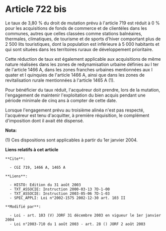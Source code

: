 # Article 722 bis

Le taux de 3,80 % du droit de mutation prévu à l'article 719 est réduit à 0 % pour les acquisitions de fonds de commerce et
de clientèles dans les communes, autres que celles classées comme stations balnéaires, thermales, climatiques, de tourisme et
de sports d'hiver comportant plus de 2 500 lits touristiques, dont la population est inférieure à 5 000 habitants et qui sont
situées dans les territoires ruraux de développement prioritaire.

Cette réduction de taux est également applicable aux acquisitions de même nature réalisées dans les zones de redynamisation
urbaine définies au I ter de l'article 1466 A, dans les zones franches urbaines mentionnées aux I quater et I quinquies de
l'article 1466 A, ainsi que dans les zones de revitalisation rurale mentionnées à l'article 1465 A (1).

Pour bénéficier du taux réduit, l'acquéreur doit prendre, lors de la mutation, l'engagement de maintenir l'exploitation du
bien acquis pendant une période minimale de cinq ans à compter de cette date.

Lorsque l'engagement prévu au troisième alinéa n'est pas respecté, l'acquéreur est tenu d'acquitter, à première réquisition,
le complément d'imposition dont il avait été dispensé.

**Nota:**

(1) Ces dispositions sont applicables à partir du 1er janvier 2004.

**Liens relatifs à cet article**

	**Cite**:

	  - CGI 719, 1466 A, 1465 A

	**Liens**:

	  - HISTO: Edition du 31 août 2003
	  - TXT_ASSOCIE: Instruction 2000-03-13 7D-1-00
	  - TXT_ASSOCIE: Instruction 2003-05-06 7D-1-03
	  - SPEC_APPLI: Loi n°2002-1575 2002-12-30 art. 103 II

	**Modifié par**:

	  - Loi - art. 103 (V) JORF 31 décembre 2003 en vigueur le 1er janvier 2004
	  - Loi n°2003-710 du 1 août 2003 - art. 28 () JORF 2 août 2003
